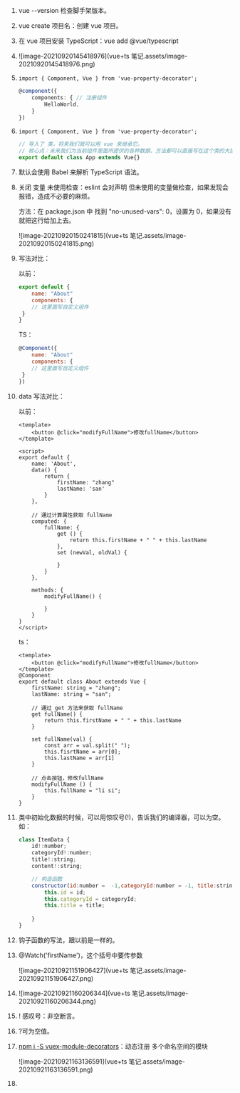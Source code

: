 1. vue --version 检查脚手架版本。

2. vue create 项目名：创建 vue 项目。

3. 在 vue 项目安装 TypeScript：vue add @vue/typescript

4. ![image-20210920145418976](vue+ts 笔记.assets/image-20210920145418976.png)

5. `import { Component, Vue } from 'vue-property-decorator';`

   ```ts
   @component({ 
       components: { // 注册组件
           HelloWorld,
       }
   })
   ```

   

6. `import { Component, Vue } from 'vue-property-decorator';`

   ```ts
   // 导入了 类，将来我们就可以用 vue 来继承它。
   // 核心点：未来我们为当前组件里面所提供的各种数据、方法都可以直接写在这个类的大括号里面。写成类的成员，而不需要再用对象属性的方式去写了。
   export default class App extends Vue{}
   ```

7. 默认会使用 Babel 来解析 TypeScript 语法。

8. 关闭 变量 未使用检查：eslint 会对声明 但未使用的变量做检查，如果发现会报错，造成不必要的麻烦。

   方法：在 package.json 中 找到 "no-unused-vars": 0，设置为 0，如果没有就把这行给加上去。

   ![image-20210920150241815](vue+ts 笔记.assets/image-20210920150241815.png)

9. 写法对比：

   以前：
   
   ```js
   export default {
       name: "About"
       components: {
       // 这里面写自定义组件
   	}
   }
   ```
   
   TS：
   
   ```js
   @Component({
       name: "About"
       components: {
       // 这里面写自定义组件
   	}
   })
   ```
   
10. data 写法对比：

    以前：

    ```vue
    <template>
        <button @click="modifyFullName">修改fullName</button>
    </template>
    
    <script>
    export default {
        name: 'About',
        data() {
            return {
                firstName: "zhang"
                lastName: 'san'
            }
        },
        
        // 通过计算属性获取 fullName
        computed: {
            fullName: {
                get () {
                    return this.firstName + " " + this.lastName
                },
                set (newVal, oldVal) {
                    
                }
            }
        },
        
        methods: {
            modifyFullName() {
                
            }
        }
    }
    </script>
    ```

    ts：

    ```vue
    <template>
        <button @click="modifyFullName">修改fullName</button>
    </template>
    @Component
    export default class About extends Vue {
        firstName: string = "zhang";
    	lastName: string = "san";
    	
    	// 通过 get 方法来获取 fullName
    	get fullName() {
            return this.firstName + " " + this.lastName
        }
    
    	set fullName(val) {
            const arr = val.split(" ");
    		this.fisrtName = arr[0];
    		this.lastName = arr[1]
        }
    	
    	// 点击按钮，修改fullName
    	modifyFullName () {
            this.fullName = "li si";
        }
    }
    ```

    

11. 类中初始化数据的时候，可以用惊叹号(!)，告诉我们的编译器，可以为空。如：

    ```js
    class ItemData {
        id!:number;
    	categoryId!:number;
    	title!:string;
    	content!:string;
    
    	// 构造函数
    	constructor(id:number =  -1,categoryId:number = -1, title:string = '', content:string = '') {
            this.id = id;
            this.categoryId = categoryId;
            this.title = title;
            
        }
    }
    ```

    

12. 钩子函数的写法，跟以前是一样的。

13. @Watch('firstName')，这个括号中要传参数

    ![image-20210921151906427](vue+ts 笔记.assets/image-20210921151906427.png)

14. ![image-20210921160206344](vue+ts 笔记.assets/image-20210921160206344.png)



15. ! 感叹号：非空断言。

16. ?可为空值。

17. [npm i -S vuex-module-decorators](https://championswimmer.in/vuex-module-decorators/pages/installation.html#es5-transpilation)：动态注册 多个命名空间的模块

    ![image-20210921163136591](vue+ts 笔记.assets/image-20210921163136591.png)

18. 





























































































































